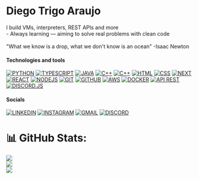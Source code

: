 # Diego Trigo Araujo

I build VMs, interpreters, REST APIs and more  <br>- Always learning — aiming to solve real problems with clean code<br><br>"What we know is a drop, what we don't know is an ocean" -Isaac Newton

#### Technologies and tools

[![PYTHON](https://img.shields.io/badge/python-000000?style=for-the-badge&logo=python&logoColor=white)]()
[![TYPESCRIPT](https://img.shields.io/badge/typescript-000000?style=for-the-badge&logo=typescript&logoColor=white)]()
[![JAVA](https://img.shields.io/badge/Java-000000?style=for-the-badge&logo=openjdk&logoColor=white)]()
[![C++](https://img.shields.io/badge/c-000000?style=for-the-badge&logo=cplusplus&logoColor=white)]()
[![C++](https://img.shields.io/badge/c++-000000?style=for-the-badge&logo=cplusplus&logoColor=white)]()
[![HTML](https://img.shields.io/badge/html-000000?style=for-the-badge&logo=html5&logoColor=white)]()
[![CSS](https://img.shields.io/badge/css-000000?style=for-the-badge&logo=css3&logoColor=white)]()
[![NEXT](https://img.shields.io/badge/next.js-000000?style=for-the-badge&logo=nextdotjs&logoColor=white)]()
[![REACT](https://img.shields.io/badge/react-000000?style=for-the-badge&logo=react&logoColor=white)]()
[![NODEJS](https://img.shields.io/badge/node.js-000000?style=for-the-badge&logo=node.js&logoColor=white)]()
[![GIT](https://img.shields.io/badge/git-000000?style=for-the-badge&logo=git&logoColor=white)]()
[![GITHUB](https://img.shields.io/badge/github-000000?style=for-the-badge&logo=github&logoColor=white)]()
[![AWS](https://img.shields.io/badge/aws-000000?style=for-the-badge&logo=amazonwebservices&logoColor=white)]()
[![DOCKER](https://img.shields.io/badge/docker-000000?style=for-the-badge&logo=docker&logoColor=white)]()
[![API REST](https://img.shields.io/badge/api_rest-000000?style=for-the-badge&logo=postman&logoColor=white)]()
[![DISCORD.JS](https://img.shields.io/badge/discord.js-000000?style=for-the-badge&logo=discord&logoColor=white)]()

#### Socials

[![LINKEDIN](https://img.shields.io/badge/Diego%20Trigo%20Araujo-000000?style=flat&logo=linkedin&logoColor=white)](https://www.linkedin.com/in/dweg0/)
[![INSTAGRAM](https://img.shields.io/badge/dweg0-000000?style=flat&logo=instagram&logoColor=white)](https://www.instagram.com/dweg0/)
[![GMAIL](https://img.shields.io/badge/dtrigoaraujo@gmail.com-000000?style=flat&logo=Gmail&logoColor=white)](mailto:dtrigoaraujo@gmail.com)
[![DISCORD](https://img.shields.io/badge/grwx-000000?style=flat&logo=discord&logoColor=white)](https://discord.com/users/1274150219482660897)

# 📊 GitHub Stats:
![](https://github-readme-stats.vercel.app/api?username=dwego&theme=dark&hide_border=true&include_all_commits=true&count_private=false)<br/>
![](https://nirzak-streak-stats.vercel.app/?user=dwego&theme=dark&hide_border=true)<br/>
![](https://github-readme-stats.vercel.app/api/top-langs/?username=dwego&theme=dark&hide_border=true&include_all_commits=true&count_private=false&layout=compact)
